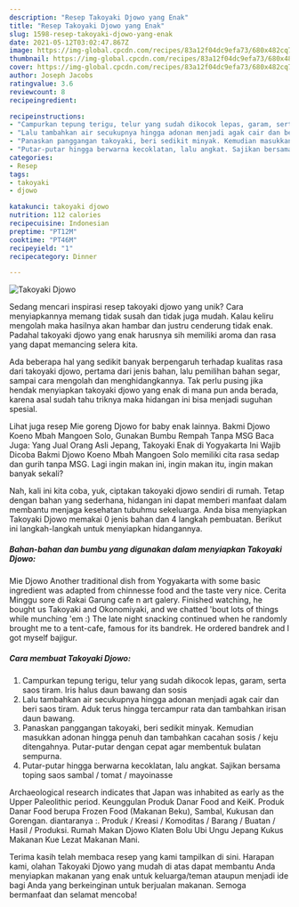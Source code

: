 ```yaml
---
description: "Resep Takoyaki Djowo yang Enak"
title: "Resep Takoyaki Djowo yang Enak"
slug: 1598-resep-takoyaki-djowo-yang-enak
date: 2021-05-12T03:02:47.867Z
image: https://img-global.cpcdn.com/recipes/83a12f04dc9efa73/680x482cq70/takoyaki-djowo-foto-resep-utama.jpg
thumbnail: https://img-global.cpcdn.com/recipes/83a12f04dc9efa73/680x482cq70/takoyaki-djowo-foto-resep-utama.jpg
cover: https://img-global.cpcdn.com/recipes/83a12f04dc9efa73/680x482cq70/takoyaki-djowo-foto-resep-utama.jpg
author: Joseph Jacobs
ratingvalue: 3.6
reviewcount: 8
recipeingredient:

recipeinstructions:
- "Campurkan tepung terigu, telur yang sudah dikocok lepas, garam, serta saos tiram. Iris halus daun bawang dan sosis"
- "Lalu tambahkan air secukupnya hingga adonan menjadi agak cair dan beri saos tiram. Aduk terus hingga tercampur rata dan tambahkan irisan daun bawang."
- "Panaskan panggangan takoyaki, beri sedikit minyak. Kemudian masukkan adonan hingga penuh dan tambahkan cacahan sosis / keju ditengahnya. Putar-putar dengan cepat agar membentuk bulatan sempurna."
- "Putar-putar hingga berwarna kecoklatan, lalu angkat. Sajikan bersama toping saos sambal / tomat / mayoinasse"
categories:
- Resep
tags:
- takoyaki
- djowo

katakunci: takoyaki djowo 
nutrition: 112 calories
recipecuisine: Indonesian
preptime: "PT12M"
cooktime: "PT46M"
recipeyield: "1"
recipecategory: Dinner

---
```



![Takoyaki Djowo](https://img-global.cpcdn.com/recipes/83a12f04dc9efa73/680x482cq70/takoyaki-djowo-foto-resep-utama.jpg)

Sedang mencari inspirasi resep takoyaki djowo yang unik? Cara menyiapkannya memang tidak susah dan tidak juga mudah. Kalau keliru mengolah maka hasilnya akan hambar dan justru cenderung tidak enak. Padahal takoyaki djowo yang enak harusnya sih memiliki aroma dan rasa yang dapat memancing selera kita.

Ada beberapa hal yang sedikit banyak berpengaruh terhadap kualitas rasa dari takoyaki djowo, pertama dari jenis bahan, lalu pemilihan bahan segar, sampai cara mengolah dan menghidangkannya. Tak perlu pusing jika hendak menyiapkan takoyaki djowo yang enak di mana pun anda berada, karena asal sudah tahu triknya maka hidangan ini bisa menjadi suguhan spesial.

Lihat juga resep Mie goreng Djowo for baby enak lainnya. Bakmi Djowo Koeno Mbah Mangoen Solo, Gunakan Bumbu Rempah Tanpa MSG Baca Juga: Yang Jual Orang Asli Jepang, Takoyaki Enak di Yogyakarta Ini Wajib Dicoba Bakmi Djowo Koeno Mbah Mangoen Solo memiliki cita rasa sedap dan gurih tanpa MSG. Lagi ingin makan ini, ingin makan itu, ingin makan banyak sekali?


Nah, kali ini kita coba, yuk, ciptakan takoyaki djowo sendiri di rumah. Tetap dengan bahan yang sederhana, hidangan ini dapat memberi manfaat dalam membantu menjaga kesehatan tubuhmu sekeluarga. Anda bisa menyiapkan Takoyaki Djowo memakai 0 jenis bahan dan 4 langkah pembuatan. Berikut ini langkah-langkah untuk menyiapkan hidangannya.

<!--inarticleads1-->

##### Bahan-bahan dan bumbu yang digunakan dalam menyiapkan Takoyaki Djowo:



Mie Djowo Another traditional dish from Yogyakarta with some basic ingredient was adapted from chinnesse food and the taste very nice. Cerita Minggu sore di Rakai Garung cafe n art galery. Finished watching, he bought us Takoyaki and Okonomiyaki, and we chatted &#39;bout lots of things while munching &#39;em :) The late night snacking continued when he randomly brought me to a tent-cafe, famous for its bandrek. He ordered bandrek and I got myself bajigur. 

<!--inarticleads2-->

##### Cara membuat Takoyaki Djowo:

1. Campurkan tepung terigu, telur yang sudah dikocok lepas, garam, serta saos tiram. Iris halus daun bawang dan sosis
1. Lalu tambahkan air secukupnya hingga adonan menjadi agak cair dan beri saos tiram. Aduk terus hingga tercampur rata dan tambahkan irisan daun bawang.
1. Panaskan panggangan takoyaki, beri sedikit minyak. Kemudian masukkan adonan hingga penuh dan tambahkan cacahan sosis / keju ditengahnya. Putar-putar dengan cepat agar membentuk bulatan sempurna.
1. Putar-putar hingga berwarna kecoklatan, lalu angkat. Sajikan bersama toping saos sambal / tomat / mayoinasse


Archaeological research indicates that Japan was inhabited as early as the Upper Paleolithic period. Keunggulan Produk Danar Food and KeiK. Produk Danar Food berupa Frozen Food (Makanan Beku), Sambal, Kukusan dan Gorengan. diantaranya :. Produk / Kreasi / Komoditas / Barang / Buatan / Hasil / Produksi. Rumah Makan Djowo Klaten Bolu Ubi Ungu Jepang Kukus Makanan Kue Lezat Makanan Mani. 

Terima kasih telah membaca resep yang kami tampilkan di sini. Harapan kami, olahan Takoyaki Djowo yang mudah di atas dapat membantu Anda menyiapkan makanan yang enak untuk keluarga/teman ataupun menjadi ide bagi Anda yang berkeinginan untuk berjualan makanan. Semoga bermanfaat dan selamat mencoba!
